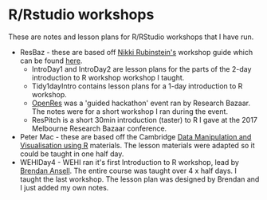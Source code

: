 # R/Rstudio workshops

These are notes and lesson plans for R/RStudio workshops that I have run. 

* ResBaz - these are based off [Nikki Rubinstein's](https://twitter.com/nikkirubinstein) workshop guide which can be found [here](https://nikkirubinstein.gitbooks.io/resguides-introductory-r-workshop/content/content/01-rstudio-intro.html).
  + IntroDay1 and IntroDay2 are lesson plans for the parts of the 2-day introduction to R workshop workshop I taught. 
  + Tidy1dayIntro contains lesson plans for a 1-day introduction to R workshop. 
  + [OpenRes](https://resbaz.github.io/OpenRes/) was a 'guided hackathon' event ran by Research Bazaar. The notes were for a short workshop I ran during the event.
  + ResPitch is a short 30min introduction (taster) to R I gave at the 2017 Melbourne Research Bazaar conference.
* Peter Mac - these are based off the Cambridge [Data Manipulation and Visualisation using R](http://bioinformatics-core-shared-training.github.io/r-intermediate/) materials. The lesson materials were adapted so it could be taught in one half day.
* WEHIDay4 - WEHI ran it's first Introduction to R workshop, lead by [Brendan Ansell](https://github.com/bansell). The entire course was taught over 4 x half days. I taught the last workshop. The lesson plan was designed by Brendan and I just added my own notes.
